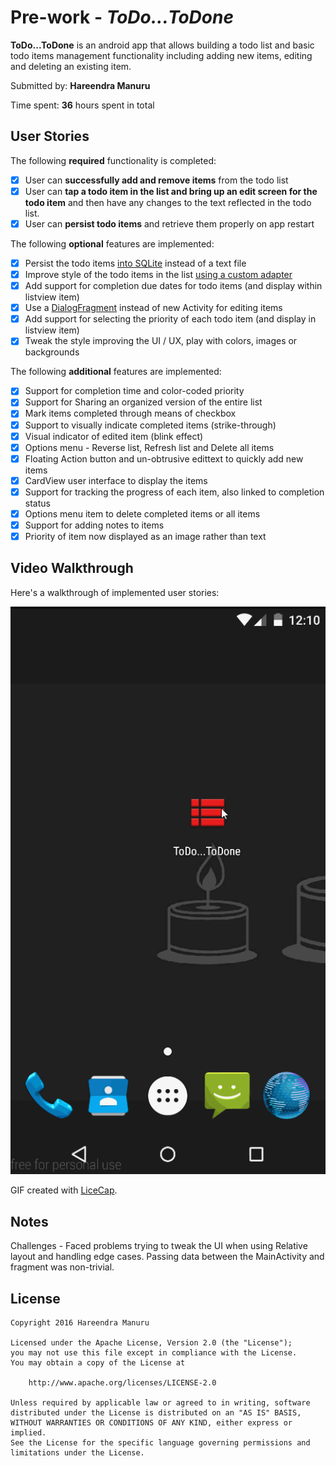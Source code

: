 # Pre-work - *ToDo...ToDone*

**ToDo...ToDone** is an android app that allows building a todo list and basic todo items management functionality including adding new items, editing and deleting an existing item.

Submitted by: **Hareendra Manuru**

Time spent: **36** hours spent in total

## User Stories

The following **required** functionality is completed:

* [X] User can **successfully add and remove items** from the todo list
* [X] User can **tap a todo item in the list and bring up an edit screen for the todo item** and then have any changes to the text reflected in the todo list.
* [X] User can **persist todo items** and retrieve them properly on app restart

The following **optional** features are implemented:

* [X] Persist the todo items [into SQLite](http://guides.codepath.com/android/Persisting-Data-to-the-Device#sqlite) instead of a text file
* [X] Improve style of the todo items in the list [using a custom adapter](http://guides.codepath.com/android/Using-an-ArrayAdapter-with-ListView)
* [X] Add support for completion due dates for todo items (and display within listview item)
* [X] Use a [DialogFragment](http://guides.codepath.com/android/Using-DialogFragment) instead of new Activity for editing items  
* [X] Add support for selecting the priority of each todo item (and display in listview item)
* [X] Tweak the style improving the UI / UX, play with colors, images or backgrounds

The following **additional** features are implemented:

* [X] Support for completion time and color-coded priority
* [X] Support for Sharing an organized version of the entire list
* [X] Mark items completed through means of checkbox
* [X] Support to visually indicate completed items (strike-through)
* [X] Visual indicator of edited item (blink effect)
* [X] Options menu - Reverse list, Refresh list and Delete all items
* [X] Floating Action button and un-obtrusive edittext to quickly add new items
* [X] CardView user interface to display the items
* [X] Support for tracking the progress of each item, also linked to completion status
* [X] Options menu item to delete completed items or all items
* [X] Support for adding notes to items
* [X] Priority of item now displayed as an image rather than text

## Video Walkthrough 

Here's a walkthrough of implemented user stories:

<img src='https://github.com/mhareendra/ToDo...ToDone/blob/master/SimpleTodo/ToDo...ToDone_5.gif' width='' />

GIF created with [LiceCap](http://www.cockos.com/licecap/).

## Notes

Challenges - Faced problems trying to tweak the UI when using Relative layout and handling edge cases. Passing data between the MainActivity and fragment was non-trivial. 

## License

    Copyright 2016 Hareendra Manuru

    Licensed under the Apache License, Version 2.0 (the "License");
    you may not use this file except in compliance with the License.
    You may obtain a copy of the License at

        http://www.apache.org/licenses/LICENSE-2.0

    Unless required by applicable law or agreed to in writing, software
    distributed under the License is distributed on an "AS IS" BASIS,
    WITHOUT WARRANTIES OR CONDITIONS OF ANY KIND, either express or implied.
    See the License for the specific language governing permissions and
    limitations under the License.



